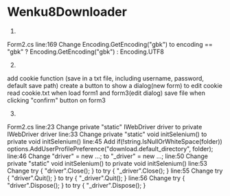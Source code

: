 # Wenku8Downloader

1.
Form2.cs line:169 
Change Encoding.GetEncoding("gbk") to 
encoding == "gbk" ? Encoding.GetEncoding("gbk") : Encoding.UTF8 

2.
add cookie function (save in a txt file, including username, password, default save path)
create a button to show a dialog(new form) to edit cookie
read cookie.txt when load form1 and form3(edit dialog)
save file when clicking "confirm" button on form3

3.
Form2.cs 
line:23 Change private "static" IWebDriver driver to private IWebDriver driver
line:33 Change private "static" void initSelenium() to private void initSelenium()
line:45 Add 
if(!string.IsNullOrWhiteSpace(folder))
  options.AddUserProfilePreference("download.default_directory", folder);
line:46 Change "driver" = new ...; to "_driver" = new ...;
line:50 Change private "static" void initSelenium() to private void initSelenium()
line:53 Change try { "driver".Close(); } to try { "_driver".Close(); }
line:55 Change try { "driver".Quit(); } to  try { "_driver".Quit(); }
line:56 Change try { "driver".Dispose(); } to try { "_driver".Dispose(); }

